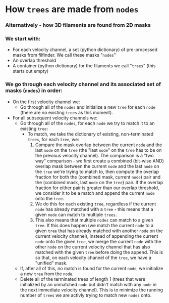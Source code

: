# How `trees` are made from `nodes`
### Alternatively - how 3D filaments are found from 2D masks


### We start with:
- For each velocity channel, a set (python dictionary) of pre-processed masks from filfinder. We call these masks "`nodes`"
- An overlap threshold
- A container (python dictionary) for the filaments we call "`trees`" (this starts out empty)


### We go through each velocity channel and its associated set of masks (`nodes`) in order:
- On the first velocity channel we:
    - Go through all of the `nodes` and initialize a new `tree` for each `node` (there are no existing `trees` as this
    moment).
- For all subsequent velocity channels we:
    - Go through all of the `nodes`, for each `node` we try to match it to an existing `tree`:
        - To match, we take the dictionary of existing, non-terminated `trees`, for each `tree`, we:
            1. Compare the mask overlap between the current `node` and the last `node` on the `tree` (the "last `node`"
            on the `tree` has to be on the previous velocity channel). The comparison is a "two way" comparison - we
            first create a combined (bit-wise AND) overlap mask between the current `node` and the last `node` on the `tree`
            we're trying to match to, then compute the overlap fraction for both the (combined mask, current `node`)
            pair and the (combined mask, last `node` on the `tree`) pair. If the overlap fraction for either pair is
            greater than our overlap threshold, we consider it to be a match and append the current `node` onto the
            `tree`.
            1. We do this for each existing `tree`, regardless if the current `node` has already matched with a `tree` -
            this means that a given `node` can match to multiple `trees`.
            1. This also means that multiple `nodes` can match to a given `tree`. If this does happen (we match the 
            current `node` to a given `tree` that has already matched with another `node` on the current velocity
            channel), instead of appending the current `node` onto the given `tree`, we merge the current `node` with
            the other `node` on the current velocity channel that has also matched with the given `tree` before doing
            the append. This is so that, on each velocity channel of the `tree`, we have a "unified" mask.
    - If, after all of this, no match is found for the current `node`, we initialize a new `tree` from the `node`.
    - Delete all of the terminated trees of length 1 (trees that were initialized by an unmatched `node` but didn't
    match with any `node` in the next immediate velocity channel). This is to minimize the running number of `trees` we
    are activly trying to match new `nodes` onto.